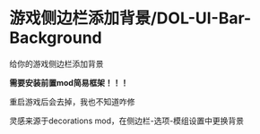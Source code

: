 # 游戏侧边栏添加背景/DOL-UI-Bar-Background
给你的游戏侧边栏添加背景

<b>需要安装前置mod简易框架！！！</b>

重启游戏后会去掉，我也不知道咋修

灵感来源于decorations mod，在侧边栏-选项-模组设置中更换背景
